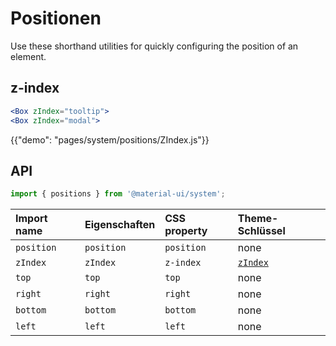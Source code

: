 # Positionen

<p class="description">Use these shorthand utilities for quickly configuring the position of an element.</p>

## z-index

```jsx
<Box zIndex="tooltip">
<Box zIndex="modal">
```

{{"demo": "pages/system/positions/ZIndex.js"}}

## API

```js
import { positions } from '@material-ui/system';
```

| Import name | Eigenschaften | CSS property | Theme-Schlüssel                                                |
|:----------- |:------------- |:------------ |:-------------------------------------------------------------- |
| `position`  | `position`    | `position`   | none                                                           |
| `zIndex`    | `zIndex`      | `z-index`    | [`zIndex`](/customization/default-theme/?expend-path=$.zIndex) |
| `top`       | `top`         | `top`        | none                                                           |
| `right`     | `right`       | `right`      | none                                                           |
| `bottom`    | `bottom`      | `bottom`     | none                                                           |
| `left`      | `left`        | `left`       | none                                                           |